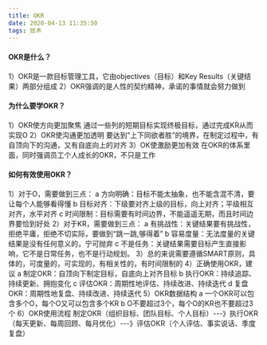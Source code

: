 ```yaml
---
title: OKR
date: 2020-04-13 11:35:50
tags: 技术
---
```

#### OKR是什么？
1）OKR是一款目标管理工具，它由objectives（目标）和Key Results（关键结果）两部分组成
2）OKR强调的是人性的契约精神，承诺的事情就会努力做到

#### 为什么要学OKR？
1）OKR使方向更加聚焦
通过一些列的短期目标实现终极目标，通过完成KR从而实现O
2）OKR使沟通更加透明
要达到“上下同欲者胜”的境界，在制定过程中，有自顶向下的沟通，又有自底向上的对齐
3）OK使激励更加有效
在OKR的体系里面，同时强调员工个人成长的OKR，不只是工作

#### 如何有效使用OKR？
1）对于O，需要做到三点：
a 方向明确：目标不能太抽象，也不能含混不清，要让每个人能够看得懂
b 目标对齐：下级要对齐上级的目标，向上对齐；平级相互对齐，水平对齐
c 时间限制：目标需要有时间边界，不能遥遥无期，而且时间边界要恰到好处
2）对于KR，需要做到三点：
a 有挑战性：关键结果要有挑战性，拒绝平庸，拒绝不切实际，要做到“跳一跳,够得着”
b 容易度量：无法度量的关键结果是没有任何意义的，宁可抛弃
c 不是任务：关键结果需要目标产生直接影响，它不是日常任务，也不是行动规划。
3）总的来说需要遵循SMART原则，具体的，可度量的，可实现的，有相关性的，有时间限制的
4）正确使用OKR，建议
a 制定OKR：自顶向下制定目标，自底向上对齐目标
b 执行OKR：持续追踪、持续更新、拥抱变化
c 评估OKR：周期性地评估、持续改进、持续迭代
d 复盘OKR：周期性地复盘、持续改进、持续迭代
5）OKR数据结构
a 一个OKR可以包含多个O，每个O又可以包含多个KR
b O不要超过3个，每个O的KR也不要超过3个
6）OKR使用流程
制定OKR（组织目标、团队目标、个人目标）---》执行OKR（每天更新、每周回顾、每月优化）---》评估OKR（个人评估、事实说话、季度复盘）
